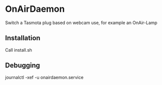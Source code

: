 # OnAirDaemon

Switch a Tasmota plug based on webcam use, for example an OnAir-Lamp

## Installation

Call install.sh

## Debugging

journalctl -xef -u onairdaemon.service

